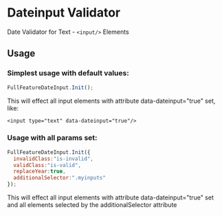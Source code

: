 # Dateinput Validator

Date Validator for Text - ```<input/>``` Elements


## Usage

### Simplest usage with default values:
```javascript
FullFeatureDateInput.Init();
```
This will effect all input elements with attribute data-dateinput="true" set, like:
```
<input type="text" data-dateinput="true"/>
```


### Usage with all params set:
```javascript
FullFeatureDateInput.Init({
  invalidClass:"is-invalid",
  validClass:"is-valid",
  replaceYear:true,
  additionalSelector:".myinputs"
});
```
This will effect all input elements with attribute data-dateinput="true" set and all elements selected by the additionalSelector attribute

